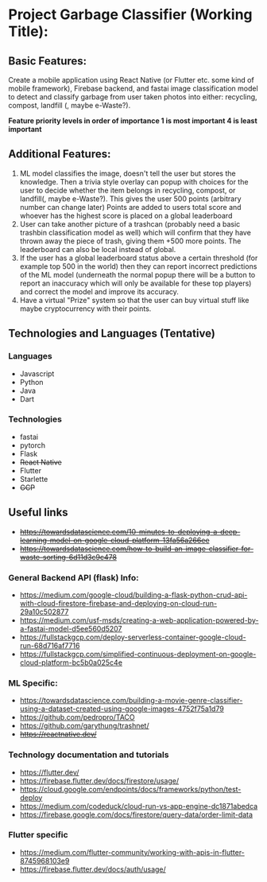# Project Garbage Classifier (Working Title):


## Basic Features:
Create a mobile application using React Native (or Flutter etc. some kind of mobile framework), Firebase backend, and fastai image classification model to detect and classify garbage from user taken photos
into either: recycling, compost, landfill (, maybe e-Waste?).


**Feature priority levels in order of importance 
1 is most important 4 is least important**

## Additional Features:
1. ML model classifies the image, doesn't tell the user but stores the knowledge.
	 Then a trivia style overlay can popup with choices for the user to decide whether the item belongs in recycling, compost, or landfill(, maybe e-Waste?).
	 This gives the user 500 points (arbitrary number can change later)
	 Points are added to users total score and whoever has the highest score is placed on a global leaderboard
2. User can take another picture of a trashcan (probably need a basic trashbin classification model as well)
	 which will confirm that they have thrown away the piece of trash, giving them +500 more points.
	 The leaderboard can also be local instead of global.
3. If the user has a global leaderboard status above a certain threshold (for example top 500 in the world) then they can report incorrect predictions of the ML model
	(underneath the normal popup there will be a button to report an inaccuracy which will only be available for these top players)
	 and correct the model and improve its accuracy.
4. Have a virtual "Prize" system so that the user can buy virtual stuff like maybe cryptocurrency with their points.

## Technologies and Languages (Tentative)
### Languages
- Javascript
- Python
- Java
- Dart

### Technologies
- fastai
- pytorch
- Flask
- ~~React Native~~
- Flutter
- Starlette
- ~~GCP~~

## Useful links
- ~~https://towardsdatascience.com/10-minutes-to-deploying-a-deep-learning-model-on-google-cloud-platform-13fa56a266ee~~
- ~~https://towardsdatascience.com/how-to-build-an-image-classifier-for-waste-sorting-6d11d3c9c478~~
### General Backend API (flask) Info:
- https://medium.com/google-cloud/building-a-flask-python-crud-api-with-cloud-firestore-firebase-and-deploying-on-cloud-run-29a10c502877
- https://medium.com/usf-msds/creating-a-web-application-powered-by-a-fastai-model-d5ee560d5207
- https://fullstackgcp.com/deploy-serverless-container-google-cloud-run-68d716af7716
- https://fullstackgcp.com/simplified-continuous-deployment-on-google-cloud-platform-bc5b0a025c4e
### ML Specific:
- https://towardsdatascience.com/building-a-movie-genre-classifier-using-a-dataset-created-using-google-images-4752f75a1d79
- https://github.com/pedropro/TACO
- https://github.com/garythung/trashnet/
- ~~https://reactnative.dev/~~
### Technology documentation and tutorials
- https://flutter.dev/
- https://firebase.flutter.dev/docs/firestore/usage/
- https://cloud.google.com/endpoints/docs/frameworks/python/test-deploy
- https://medium.com/codeduck/cloud-run-vs-app-engine-dc1871abedca
- https://firebase.google.com/docs/firestore/query-data/order-limit-data
### Flutter specific
- https://medium.com/flutter-community/working-with-apis-in-flutter-8745968103e9
- https://firebase.flutter.dev/docs/auth/usage/
